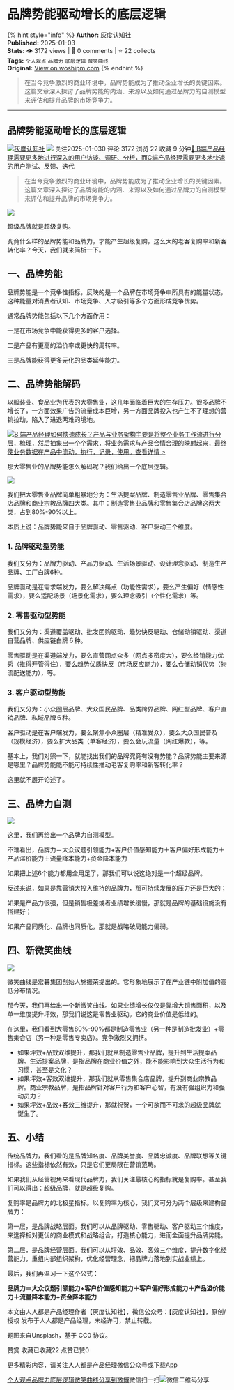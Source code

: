 # 品牌势能驱动增长的底层逻辑

{% hint style="info" %}
**Author:** [灰度认知社](https://www.woshipm.com/u/235651)  
**Published:** 2025-01-03  
**Stats:** 👁️ 3172 views | 💬 0 comments | ⭐ 22 collects  
**Tags:** `个人观点` `品牌力` `底层逻辑` `微笑曲线`  
**Original:** [View on woshipm.com](https://www.woshipm.com/marketing/6166287.html)
{% endhint %}

> 在当今竞争激烈的商业环境中，品牌势能成为了推动企业增长的关键因素。这篇文章深入探讨了品牌势能的内涵、来源以及如何通过品牌力的自测模型来评估和提升品牌的市场竞争力。

---

## 品牌势能驱动增长的底层逻辑

[![](https://image.woshipm.com/wp-files/2017/04/GpIPzdLGEhcNiBzXqKSS.jpg!/both/72x72)](https://www.woshipm.com/u/235651)[灰度认知社](https://www.woshipm.com/u/235651) ![](https://static.woshipm.com/tag/1121_1@2x.png ) 关注2025-01-030 评论 3172 浏览 22 收藏 9 分钟[🔗 B端产品经理需要更多地进行深入的用户访谈、调研、分析，而C端产品经理需要更多地快速的用户测试、反馈、迭代](https://ke.qidianla.com/courses/bcpm)

> 在当今竞争激烈的商业环境中，品牌势能成为了推动企业增长的关键因素。这篇文章深入探讨了品牌势能的内涵、来源以及如何通过品牌力的自测模型来评估和提升品牌的市场竞争力。

![](https://image.woshipm.com/2025/01/03/0929f9b0-c99a-11ef-bc77-00163e1bca14.png)

超级品牌就是超级复购。

究竟什么样的品牌势能和品牌力，才能产生超级复购，这么大的老客复购率和新客转化率？今天，我们就来简析一下。

## 一、品牌势能

品牌势能是一个竞争性指标，反映的是一个品牌在市场竞争中所具有的能量状态，这种能量对消费者认知、市场竞争、人才吸引等多个方面形成竞争优势。    

通常品牌势能包括以下几个方面作用：

一是在市场竞争中能获得更多的客户选择。

二是产品有更高的溢价率或更快的周转率。

三是品牌能获得更多元化的品类延伸能力。

## 二、品牌势能解码

以服装业、食品业为代表的大零售业，这几年面临着巨大的生存压力。很多品牌不增长了，一方面效果广告的流量成本巨增，另一方面品牌投入也产生不了理想的营销拉动，陷入了进退两难的境地。

[![](https://image.woshipm.com/2023/08/02/a53a469e-30e3-11ee-88e7-00163e0b5ff3.png)B 端产品经理如何快速成长？产品与业务架构主要是将整个业务工作流进行分层，梳理，然后抽象出一个个需求，将业务需求与产品合情合理的映射起来，最终使业务数据在产品中流动，执行，记录，使用。查看详情 >](https://ke.qidianla.com/courses/bcpm)

那大零售业的品牌势能怎么解码呢？我们给出一个底层逻辑。    

![](https://image.woshipm.com/2025/01/02/9ebb62bc-c90d-11ef-8b29-00163e09d72f.png)

我们把大零售业品牌简单粗暴地分为：生活提案品牌、制造零售业品牌、零售集合店品牌和商业宗教品牌四大类。其中：制造零售业品牌和零售集合店品牌这两大类，占到80%-90%以上。

本质上说：品牌势能来自于品牌驱动、零售驱动、客户驱动三个维度。

### 1\. 品牌驱动型势能

我们又分为：品牌力驱动、产品力驱动、生活场景驱动、设计理念驱动、制造生产品牌、工厂白牌6种。

品牌驱动是在需求端发力，要么解决痛点（功能性需求），要么产生偏好（情感性需求），要么适配场景（场景化需求），要么理念吸引（个性化需求）等。    

### 2\. 零售驱动型势能

我们又分为：渠道覆盖驱动、批发团购驱动、趋势快反驱动、仓储动销驱动、渠道自营品牌、供应链白牌６种。

零售驱动是在渠道端发力，要么直营网点众多（网点多密度大），要么经销能力优秀（推得开管得住），要么趋势优质快反（市场反应能力），要么仓储动销优势（物流配送能力），等。

### 3\. 客户驱动型势能

我们又分为：小众圈层品牌、大众国民品牌、品类跨界品牌、网红型品牌、客户直销品牌、私域品牌６种。

客户驱动是在客户端发力，要么聚焦小众圈层（精准受众），要么大众国民普及（规模经济），要么扩大品类（单客经济），要么会玩流量（网红爆款），等。

基本上，我们对照一下，就能找出我们的品牌究竟有没有势能？品牌势能主要来源是哪里？品牌势能能不能可持续性推动老客复购率和新客转化率？    

这里就不展开论述了。

## 三、品牌力自测

![](https://image.woshipm.com/2025/01/02/9f41e968-c90d-11ef-8b29-00163e09d72f.png)

这里，我们再给出一个品牌力自测模型。

不难看出，品牌力＝大众议题引领能力+客户价值感知能力＋客户偏好形成能力＋产品溢价能力＋流量降本能力+资金降本能力

如果把上述6个能力都用全用足了，那我们可以说这绝对是一个超级品牌。    

反过来说，如果是靠营销大投入维持的品牌力，那可持续发展的压力还是巨大的；

如果是产品力很强，但是销售极差或者业绩增长缓慢，那就是品牌的基础设施没有搭建好；

如果产品同质化、品牌也同质化，那就是战略破局能力偏弱。

## 四、新微笑曲线

![](https://image.woshipm.com/2025/01/02/9fe78288-c90d-11ef-8b29-00163e09d72f.png)

微笑曲线是宏碁集团创始人施振荣提出的。它形象地展示了在产业链中附加值的高低分布情况。

那今天，我们再给出一个新微笑曲线。如果业绩增长仅仅是靠增大销售面积，以及单一维度提升坪效，那我们说这是零售业驱动。它的商业价值是低维的。

在这里，我们看到大零售80%-90%都是制造零售业（另一种是制造批发业）+零售集合店（另一种是零售专卖店）。竞争激烈又拥挤。    

-   如果坪效+品效双维提升，那我们就从制造零售业品牌，提升到生活提案品牌。生活提案品牌，是指品牌在商业价值之外，能不能影响到大众生活行为和习惯，甚至是文化？
-   如果坪效+客效双维提升，那我们就从零售集合店品牌，提升到商业宗教品牌。商业宗教品牌，是指品牌针对客户行为和客户心智，有没有强组织力和强动员力？
-   如果坪效+品效+客效三维提升，那就祝贺，一个可欲而不可求的超级品牌就诞生了。

## 五、小结

传统品牌力，我们看的是品牌知名度、品牌美誉度、品牌忠诚度、品牌联想等关键指标。这些指标依然有效，只是它们更局限在营销范畴。

如果我们从经营视角来看现代品牌力，我们关注最核心的指标就是复购率。甚至我们可以得出：超级品牌，就是超级复购。    

复购率是品牌力的北极星指标。以复购率为核心，我们又可分为两个层级来建构品牌力：

第一层，是品牌战略层面。我们可以从品牌驱动、零售驱动、客户驱动三个维度，来选择相对更优的商业模式和战略组合，打造核心能力，进而全面提升品牌势能。

第二层，是品牌经营层面。我们可以从坪效、品效、客效三个维度，提升数字化经营能力，重组内部组织架构，优化经营理念，把品牌力落地到实战业绩上。

最后，我们再温习一下这个公式：

**品牌力＝大众议题引领能力+客户价值感知能力＋客户偏好形成能力＋产品溢价能力＋流量降本能力+资金降本能力**

本文由人人都是产品经理作者【灰度认知社】，微信公众号：【灰度认知社】，原创/授权 发布于人人都是产品经理，未经许可，禁止转载。

题图来自Unsplash，基于 CC0 协议。

赞赏 收藏已收藏22 点赞已赞0

更多精彩内容，请关注人人都是产品经理微信公众号或下载App

[个人观点](https://www.woshipm.com/tag/%e4%b8%aa%e4%ba%ba%e8%a7%82%e7%82%b9)[品牌力](https://www.woshipm.com/tag/%e5%93%81%e7%89%8c%e5%8a%9b)[底层逻辑](https://www.woshipm.com/tag/%e5%ba%95%e5%b1%82%e9%80%bb%e8%be%91)[微笑曲线](https://www.woshipm.com/tag/%e5%be%ae%e7%ac%91%e6%9b%b2%e7%ba%bf)[分享到微博](https://service.weibo.com/share/share.php?appkey=2775287854&title=品牌势能驱动增长的底层逻辑&url=https://www.woshipm.com/marketing/6166287.html&pic=https://image.woshipm.com/2025/01/03/0929f9b0-c99a-11ef-bc77-00163e1bca14.png)微信扫一扫![微信二维码](https://api.pwmqr.com/qrcode/create/?url=https://www.woshipm.com/marketing/6166287.html)分享